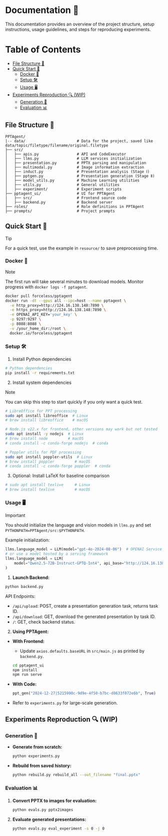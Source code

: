 # Documentation 📝

This documentation provides an overview of the project structure, setup instructions, usage guidelines, and steps for reproducing experiments.

Table of Contents
=================
- [File Structure 📂](#file-structure-)
- [Quick Start 🚀](#quick-start-)
  - [Docker 🐳](#docker-)
  - [Setup 🛠](#setup-)
  - [Usage 🖥️](#usage-️)
- [Experiments Reproduction 🔍 (WIP)](#experiments-reproduction--wip)
  - [Generation 🧪](#generation-)
  - [Evaluation 📊](#evaluation-)

## File Structure 📂

```
PPTAgent/
|-- data/                       # Data for the project, saved like data/topic/filetype/filename/original.filetype
├── src/
│   ├── apis.py                 # API and CodeExecutor
│   ├── llms.py                 # LLM services initialization
│   ├── presentation.py         # PPTX parsing and manipulation
│   ├── multimodal.py           # Image information extraction
│   ├── induct.py               # Presentation analysis (Stage Ⅰ)
│   ├── pptgen.py               # Presentation generation (Stage Ⅱ)
│   ├── model_utils.py          # Machine Learning utilities
│   ├── utils.py                # General utilities
│   ├── experiment/             # Experiment scripts
├── pptagent_ui/                # UI for PPTAgent
|   ├── src/                    # Frontend source code
│   ├── backend.py              # Backend server
├── roles/                      # Role definitions in PPTAgent
├── prompts/                    # Project prompts
```

## Quick Start 🚀
> [!TIP]
> For a quick test, use the example in `resource/` to save preprocessing time.

### Docker 🐳

> [!NOTE]
> The first run will take several minutes to download models. Monitor progress with `docker logs -f pptagent`.

```bash
docker pull forceless/pptagent
docker run -dt --gpus all --ipc=host --name pptagent \
  -e http_proxy=http://124.16.138.148:7890 \
  -e https_proxy=http://124.16.138.148:7890 \
  -e OPENAI_API_KEY='your_key' \
  -p 9297:9297 \
  -p 8088:8088 \
  -v /your_home_dir:/root \
  docker.io/forceless/pptagent
```

### Setup 🛠

1. Install Python dependencies

```sh
# Python dependencies
pip install -r requirements.txt
```

2. Install system dependencies

> [!NOTE]
> You can skip this step to start quickly if you only want a quick test.

```sh
# LibreOffice for PPT processing
sudo apt install libreoffice  # Linux
# brew install libreoffice    # macOS

# Node.js v22.x for frontend, other versions may work but not tested
sudo apt install -y nodejs  # Linux
# brew install node         # macOS
# conda install -c conda-forge nodejs  # conda

# Poppler utils for PDF processing
sudo apt install poppler-utils  # Linux
# brew install poppler         # macOS
# conda install -c conda-forge poppler  # conda
```

3. Optional: Install LaTeX for baseline comparison

```sh
# sudo apt install texlive     # Linux
# brew install texlive         # macOS
```

### Usage 🖥️

> [!IMPORTANT]
> You should initialize the language and vision models in `llms.py` and set `PYTHONPATH=PPTAgent/src:$PYTHONPATH`.

Example initialization:
```python
llms.language_model = LLM(model="gpt-4o-2024-08-06")  # OPENAI Service
# or use a model hosted by a serving framework
llms.language_model = LLM(
    model="Qwen2.5-72B-Instruct-GPTQ-Int4", api_base="http://124.16.138.143:7812/v1"
)
```



1. **Launch Backend:**

```sh
python backend.py
```

API Endpoints:
- `/api/upload`: POST, create a presentation generation task, returns task ID.
- `/api/download`: GET, download the generated presentation by task ID.
- `/`: GET, check backend status.

2. **Using PPTAgent:**

- **With Frontend:**
  - Update `axios.defaults.baseURL` in `src/main.js` as printed by `backend.py`.
  ```sh
  cd pptagent_ui
  npm install
  npm run serve
  ```

- **With Code:**
  ```python
  ppt_gen("2024-12-27|5215990c-9d9e-4f50-b7bc-d8633f072e6b", True)
  ```

- Refer to `experiments.py` for large-scale generation.

## Experiments Reproduction 🔍 (WIP)

### Generation 🧪

- **Generate from scratch:**
  ```sh
  python experiments.py
  ```

- **Rebuild from saved history:**
  ```sh
  python rebuild.py rebuild_all --out_filename "final.pptx"
  ```

### Evaluation 📊

1. **Convert PPTX to images for evaluation:**
   ```sh
   python evals.py pptx2images
   ```

2. **Evaluate generated presentations:**
   ```sh
   python evals.py eval_experiment -s 0 -j 0
   ```
